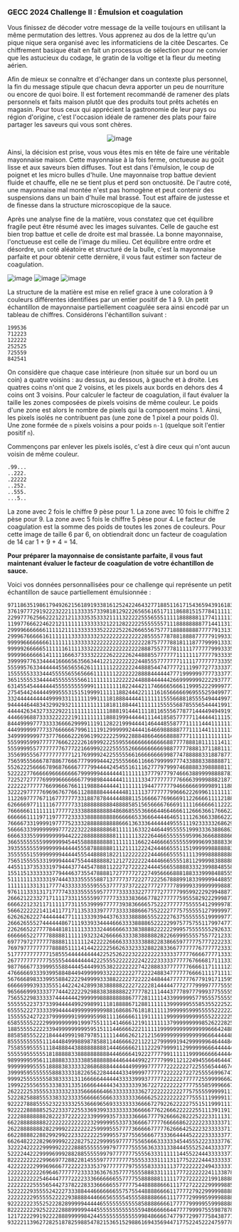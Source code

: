 ### GECC 2024 Challenge II : Émulsion et coagulation
Vous finissez de décoder votre message de la veille toujours en utilisant la même permutation des lettres.
Vous apprenez au dos de la lettre qu'un pique nique sera organisé avec les informaticiens de la citée Descartes.
Ce chiffrement basique était en fait un processus de sélection pour ne convier que les astucieux du codage, le gratin de la voltige et la fleur du meeting aérien.

Afin de mieux se connaître et d'échanger dans un contexte plus personnel, la fin du message stipule que chacun devra apporter un peu de nourriture ou encore de quoi boire.
Il est fortement recommandé de ramener des plats personnels et faits maison plutôt que des produits tout prêts achetés en magasin.
Pour tous ceux qui apprécient la gastronomie de leur pays ou région d'origine, c'est l'occasion idéale de ramener des plats pour faire partager les saveurs qui vous sont chères.


<center>
    <img src="[url](https://github.com/MunMaks/GECC-2024/Challenge_2/creme.jpg)" alt="image">
</center>


Ainsi, la décision est prise, vous vous êtes mis en tête de faire une véritable mayonnaise maison. Cette mayonnaise à la fois ferme, onctueuse au goût lisse et aux saveurs bien diffuses.
Tout est dans l'émulsion, le coup de poignet et les micro bulles d'huile.
Une mayonnaise trop battue devient fluide et chauffe, elle ne se tient plus et perd son onctuosité.
De l'autre coté, une mayonnaise mal montée n'est pas homogène et peut contenir des suspensions dans un bain d'huile mal brassé.
Tout est affaire de justesse et de finesse dans la structure microscopique de la sauce.


Après une analyse fine de la matière, vous constatez que cet équilibre fragile peut être résumé avec les images suivantes.
Celle de gauche est bien trop battue et celle de droite est mal brassée. La bonne mayonnaise, l'onctueuse est celle de l'image du milieu.
Cet équilibre entre ordre et désordre, un coté aléatoire et structuré de la bulle, c'est la mayonnaise parfaite et pour obtenir cette dernière,
il vous faut estimer son facteur de coagulation.


![image](https://github.com/MunMaks/GECC-2024/assets/98954111/75c4c6b4-03e2-4aca-bbda-5a831fe674f2)
![image](https://github.com/MunMaks/GECC-2024/assets/98954111/9f4b8b06-46aa-4640-abe1-dfba180f7c87)
![image](https://github.com/MunMaks/GECC-2024/assets/98954111/742145da-0112-453e-99ff-85180591daaf)


La structure de la matière est mise en relief grace à une coloration à 9 couleurs différentes identifiées par un entier positif de 1 à 9.
Un petit échantillon de mayonnaise partiellement coagulée sera ainsi encodé par un tableau de chiffres. Considérons l'échantillon suivant :


```
199536
712223
122222
252525
725559
842541
```





On considère que chaque case intérieure (non située sur un bord ou un coin) a quatre voisins : au dessus, au dessous, à gauche et à droite.
Les quatres coins n'ont que 2 voisins, et les pixels aux bords en dehors des 4 coins ont 3 voisins.
Pour calculer le facteur de coagulation, il faut évaluer la taille les zones composées de pixels voisins de même couleur.
Le poids d'une zone est alors le nombre de pixels qui la composent moins 1.
Ainsi, les pixels isolés ne contribuent pas (une zone de 1 pixel a pour poids 0).
Une zone formée de `n` pixels voisins a pour poids `n-1` (quelque soit l'entier positif `n`).

Commençons par enlever les pixels isolés, c'est à dire ceux qui n'ont aucun voisin de même couleur.

```
.99...
..222.
.22222
..252.
..555.
...5..
```

La zone avec 2 fois le chiffre 9 pèse pour 1. La zone avec 10 fois le chiffre 2 pèse pour 9.
La zone avec 5 fois le chiffre 5 pèse pour 4. Le facteur de coagulation est la somme des poids de toutes les zones de couleurs.
Pour cette image de taille 6 par 6, on obtiendrait donc un facteur de coagulation de 14 car 1 + 9 + 4 = 14.


<b>Pour préparer la mayonnaise de consistante parfaite, il vous faut maintenant évaluer le facteur de coagulation de votre échantillon de sauce.</b>


Voici vos données personnallisées pour ce challenge qui représente un petit échantillon de sauce partiellement émulsionnée :

```
9711863519861794926215618919338161252422464327718851161715436594391618328746611692454786842229736443
3761977729192223222111333357339818129222656561651711186881515778411111117777935665555112122222395312
2299777625662221221211333535333211113222225556555111118888881177411111112777766665656165522222243361
1199776662246221211111113333332122128222225555555711188888888771441131117777766666566655552222233354
2999966666661111121111333333352222252262666556757771888888887777791313177777666666666665552222233334
2999676666616111111133333333232222222222222855557787881888877777919933377777766666666665555222233333
9999966666666111111113333332222222222222222287577778818111877799991333337575776655767665555232399332
9999926666651111116111133322222222222222228887557777811111777777999333555575777577776745555533999935
9999966666614111116663733332222262222262448885577777711111117777793333575777578757777744555333339939
3999997763344441666656356634412212222222244855577777771111177777773335577773758827777442253333393999
5559957633444444556565562611111112222222448885447477772111997727733337777733378222777442222363339999
1555555333344455555655656661111111222222288884444447771999999777733377778383377228224442222636399999
3651555533444445555555566111111111222222448884444442669999999222293777778833778222184422236626692192
6314554544444445555555559991111111118224442117466665666119995222999977788883732881811222226666252119
2754544244444999555315151999911111188244422111161656666696955525949977778883333511111212226166555111
3324444444444999933111111199111181888444441111111555668818555549444997116868335551515552245155511114
9444446448343299293211111111111818118844411111115555568785556544441991118886355555255552444555511118
4444426343273322922111111111111188819144411118116555677877144449494919116866335555225154545455511189
4446696887333322222219111111111888199944444111441858577777114444411115111666383822252114145555551228
8444999977733333666629999111911282219994444146444855877711111444111111114663848385222211555555522226
4449999997773376666667996111191299999924444164669888887771111441111111114444883335522331155555422225
3499999999773777666622269619922222599228884866466688887771111111111111444444438335552333115555542439
5559995999777777666222226169992225595566666666666688777788818111111411114444333335233333155555577779
5559999557777777767772216699922225555526666666666988777778881371188111111444433311163311115566777771
3556995556777777777712176999924225555566166666666998774788888331887877111444393111634336156556677777
7565955566678788677666777999944422555566611666799999777433888338888871111474731111143334556666667727
5526222566667896876666777799444424545516111627779799974688883398888811114447773111167375555666677777
5222227766666966666666799999944444441111111377797779746663889999888878117477777111476775555566911713
7225272777769999666666677998984444441111113347777777776666399998882187184447777444447775555599911118
2222227777776699666766111988844444411111111944777777946666669999891118874477777344444755555999111111
3222297777769696767766112888884444444811111377777779966622269961111111777777778333344175559999911116
1122697777671167777777331887878444448881151666677696669112266661111218887777788837735488885999111121
6266669771111167777773318888888884888858515656666766691111166666611222277788888833755888888598111119
7666666111111117777723338888888884868685553666644664666112666366176662289888888887555888888855119994
6666661111971197777233333888888888666666533666444464651111263663386622266988888787758888888555591999
7666673319999197777523332888888888866613633364444449555111923333326862966988889877755888685555551999
5666633399999999777222322288888868111111633224464495555519993336388686366684844433372151655555556925
6666333559999999994422228888888888111111132226446655555595996366688886666633444733333516666559566666
3665555555599999994544558888888881111111166224466665555559999699388833636333343733333114666565666665
3935555555999999944444555878888881112111122242444665551151999999888888363633334773331144666669963223
3555555155999999944444555448888182211222222224446665555111139998888888886363323777374144466663222229
7565155555331999944447554448888821212722222244446665555181129999838888888333332774744449996932222222
4455113735333197944437744547888112227272222244445665588883332399884855888333321717444444999966622222
1551151333333377944463735547888817277777272274956666888188333999848855558733111174644449999966662222
5111111133333197444333355555887137777377222772225678889918339999944885557771111765444147979666666222
1111111331311777743333335559555377773737222277727777789999339999999888777771188854441177776666666229
9761113331317177774333355555957777733333322777772777779959922292994887777771118555444717776766666679
2666212233271711117331155559977777333338366677827777775955582922299987777777135855551177777766666697
6666221232117111117731155399997777739383666657522277777755555412999978777777778555552177377755666888
5666222222141141177171135333397777333338866675522227775755555127999997777877957555555133777555555888
6262626222744444447711113339394437633338888655522227637555555519999977778771177555552333333755558588
2666265552744444486711193393344446663333888865222229975775755117997477738818777555566333333395555888
2262665227777844818111113333324466666333838888222222999575555555292633388887777557111333333399988881
6666665227777888881111119323242666663333838888828226699955557557721233388877777751177333339999898882
6977797277777788881111111242222266663333333888228386659777775777222233388877777711777733313999998918
7697977777777788885111141442222256626332333288228336677777776777772333338337771111777373311999999996
5177777777777158555444444444422525262223222222223333377777666677771333333377777111777733319999999999
2677777777777555554444444442225555222222224222233333777776766681711133333337788811177773711199119999
9877666773399955588444454449935382222222274228883377777776666117111112333368888811177777111111111999
4766666933393995884844949999993322222222772222488347777776666111171111333666688899197711111111112997
5676668983339955884222294999933388222227222224484447777777677919171159536666689899999111111177172929
6666699939333555144224242899383888882222722228144444777277799997777555555666699999995511111777777237
9656669993333777444222229298838388888227777821114443777897779993775555556666999999595151115177777772
7565522983333374444444299999988888888867772811111433999999577955575555555666699999255599999557777777
5555552237373399444449929989911181888867128811111139999995558535522252255552629999225599999555777777
6555522273333399444449999999999881686867618181111139999959995555522222255525629222255599999557777777
1555552427223799999991999995998111166666111911111199999999999555222222555555572922225555993555777774
6585555522229999999999199975511114146661219111111137999999999852622282582555777992255599955555557552
1885555522223394999999999595151114466662221111119999999999999996664248885257777999292699995255595581
8858585552221844449991987978511111446626212121569999999999999966644444833255729999266696929225555559
8555555555511144484999889878588114466662211221279999919429999996464448433453372992226669992222965552
7558559555511184888443888888888144466666211122297999911299999966644444433443332292266666777929664982
5555595555551818888833888888888844466664192227777991111119999666664444473443332292222666777299644435
9899999595611188883333338858888884446444499227777999112122494556646444774943329492966666699999494448
9999999955551888838333332868688844444449999977777722222227225556544467477723229499986666779999944444
3999959555555588833331822656228444443349999777777222222722725555699674777224244449988636777799134444
9999255555555838333313116666644444433333999377777222222777772559999666222222244499988838777711164442
1999225556555333833133516666444443433333393672272222222777755585999666727244244444118333377711666444
2622222535555333333233356666664663333333336272222222222775755559999911114444444444111333477116666435
5222825888555338332333356666656663333333366662522222222277555111999911122244444441211434441111661493
9222278885555232233332553666965693333333366667279226222227551511999111112244444421111333811111333116
9222228888852522333722553369399333333333666667762266622222255111391191111264444111113333131113311111
2222888888882822237222222339999935733333666677779266662822252223311131116166444111115333351133331184
6622888888882222222222222232999995533733666677777666668622222233333371111166841111115533351111331117
2622888888828229992222222225999955577773666667777762666425222323333371111118881111155353525111318178
6622888822882992992223322222259995573775565666773336644445222233333377111788888111111922221111138881
6626482222829699992222827522299995977777556566633333345445552223333776717778881111119222211111718888
3222242222299999222228885555559979777775555636333133844455525244333377777778861111162922121111158482
5222244222999969992882885555599797777777555563331111114455224443333337777588886111166922221116555535
8222222222299669772882281455597777777775555333311113117752222444333333777756666111166622666111155559
4222222229996966677222223335379777777797555583333111377222222249433333755555661116166652661115515552
2222222222269646777777233333636763577775555888331111177722222224113387875555568111666556666111115552
1222222222546444777722223336666666557777558888881111177272222221991888887555558816665656266111116566
2222222255556544273782228333666665577777544888886661117727222229999988585555888886666665666112122562
5222222935555242227333884446666666557575544888866661177772792299999888888555588466666666661121222624
2222222295555522222938888444666565555455558888866611177772999959999888888855594446666666111999226669
9222222235525222828999994444465555555555585888866661777779999955999888888555559444666616111199266666
8222222229252222288899999444555555555555559486666664477779999755598787877555594949464255111296666661
1217222299192222888999998424455555555555599848666674779772997775843877777599999494446555122463656664
9322211396272825187825988547821536515298861694356944717752245222475977876769319994449561322816161372
```
